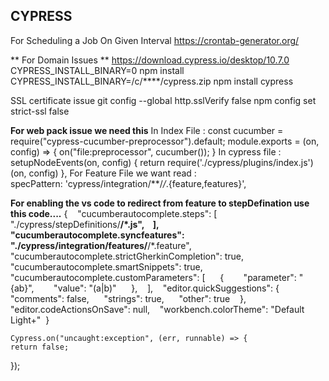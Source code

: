 ## CYPRESS ##

For Scheduling a Job On Given Interval https://crontab-generator.org/

** For Domain Issues **
https://download.cypress.io/desktop/10.7.0
CYPRESS_INSTALL_BINARY=0 npm install
CYPRESS_INSTALL_BINARY=/c/****/cypress.zip npm install cypress

SSL certificate issue
git config --global http.sslVerify false
npm config set strict-ssl false

**For web pack issue we need this**
In Index File :
const cucumber = require("cypress-cucumber-preprocessor").default;
  module.exports = (on, config) => {
    on("file:preprocessor", cucumber());
    }
In cypress file :
setupNodeEvents(on, config) {
      return require('./cypress/plugins/index.js')(on, config)
    },
For Feature File we want read :    
specPattern: 'cypress/integration/**/*/*.{feature,features}',


**For enabling the vs code to redirect from feature to stepDefination use this code....**
{    "cucumberautocomplete.steps": [      "./cypress/stepDefinitions/**/*.js",    ],    "cucumberautocomplete.syncfeatures": "./cypress/integration/features/**/*.feature",    "cucumberautocomplete.strictGherkinCompletion": true,    "cucumberautocomplete.smartSnippets": true,    "cucumberautocomplete.customParameters": [      {        "parameter": "{ab}",        "value": "(a|b)"      },    ],    "editor.quickSuggestions": {      "comments": false,      "strings": true,      "other": true    },    "editor.codeActionsOnSave": null,    "workbench.colorTheme": "Default Light+"  }



    Cypress.on("uncaught:exception", (err, runnable) => {
    return false;
  });
    
    
